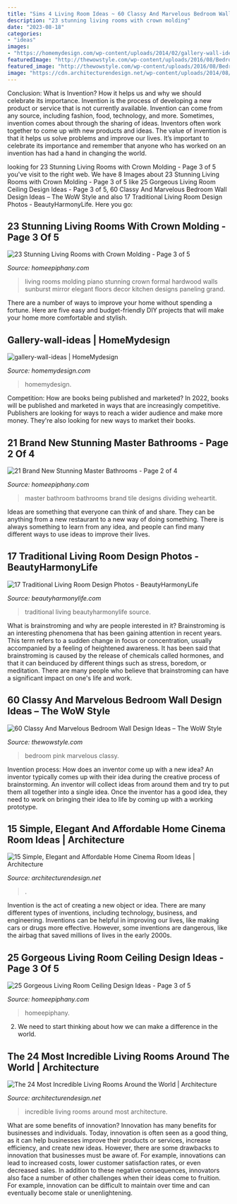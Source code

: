 ```yaml
---
title: "Sims 4 Living Room Ideas ~ 60 Classy And Marvelous Bedroom Wall Design Ideas – The Wow Style"
description: "23 stunning living rooms with crown molding"
date: "2023-08-18"
categories:
- "ideas"
images:
- "https://homemydesign.com/wp-content/uploads/2014/02/gallery-wall-ideas.jpg"
featuredImage: "http://thewowstyle.com/wp-content/uploads/2016/08/Bedroom-Ceiling-Lights-Ideas-With-Pink-Wall.jpg"
featured_image: "http://thewowstyle.com/wp-content/uploads/2016/08/Bedroom-Ceiling-Lights-Ideas-With-Pink-Wall.jpg"
image: "https://cdn.architecturendesign.net/wp-content/uploads/2014/08/1214.jpg"
---
```



Conclusion: What is Invention? How it helps us and why we should celebrate its importance.
Invention is the process of developing a new product or service that is not currently available. Invention can come from any source, including fashion, food, technology, and more. Sometimes, invention comes about through the sharing of ideas. Inventors often work together to come up with new products and ideas. The value of invention is that it helps us solve problems and improve our lives. It’s important to celebrate its importance and remember that anyone who has worked on an invention has had a hand in changing the world.

	

		
looking for 23 Stunning Living Rooms with Crown Molding - Page 3 of 5 you've visit to the right web. We have 8 Images about 23 Stunning Living Rooms with Crown Molding - Page 3 of 5 like 25 Gorgeous Living Room Ceiling Design Ideas - Page 3 of 5, 60 Classy And Marvelous Bedroom Wall Design Ideas – The WoW Style and also 17 Traditional Living Room Design Photos - BeautyHarmonyLife. Here you go:
		
    
## 23 Stunning Living Rooms With Crown Molding - Page 3 Of 5

<img loading=lazy src="https://homeepiphany.com/wp-content/uploads/2015/12/23-Stunning-Living-Rooms-with-Crown-Molding-12.jpg" onerror="this.onerror=null;this.src='https://tse3.mm.bing.net/th?id=OIP.YFgeI3dBs0ImblndeCvTeAHaE8&amp;pid=15.1';" alt="23 Stunning Living Rooms with Crown Molding - Page 3 of 5">

_Source: homeepiphany.com_

>living rooms molding piano stunning crown formal hardwood walls sunburst mirror elegant floors decor kitchen designs paneling grand. 

	

There are a number of ways to improve your home without spending a fortune. Here are five easy and budget-friendly DIY projects that will make your home more comfortable and stylish.

    
## Gallery-wall-ideas | HomeMydesign

<img loading=lazy src="https://homemydesign.com/wp-content/uploads/2014/02/gallery-wall-ideas.jpg" onerror="this.onerror=null;this.src='https://tse4.mm.bing.net/th?id=OIP.FPCqJx4xX9yQXvwrJOba2QHaJ4&amp;pid=15.1';" alt="gallery-wall-ideas | HomeMydesign">

_Source: homemydesign.com_

>homemydesign. 

	

Competition: How are books being published and marketed?
In 2022, books will be published and marketed in ways that are increasingly competitive. Publishers are looking for ways to reach a wider audience and make more money. They're also looking for new ways to market their books.

    
## 21 Brand New Stunning Master Bathrooms - Page 2 Of 4

<img loading=lazy src="https://homeepiphany.com/wp-content/uploads/2019/06/master-bathroom-pictures_10.jpg" onerror="this.onerror=null;this.src='https://tse3.mm.bing.net/th?id=OIP.J2LIuNQHuBVkk7CaZ23ZagHaLH&amp;pid=15.1';" alt="21 Brand New Stunning Master Bathrooms - Page 2 of 4">

_Source: homeepiphany.com_

>master bathroom bathrooms brand tile designs dividing weheartit. 

	

Ideas are something that everyone can think of and share. They can be anything from a new restaurant to a new way of doing something. There is always something to learn from any idea, and people can find many different ways to use ideas to improve their lives.

    
## 17 Traditional Living Room Design Photos - BeautyHarmonyLife

<img loading=lazy src="https://beautyharmonylife.com/wp-content/uploads/2013/07/aaa-800x531.jpg" onerror="this.onerror=null;this.src='https://tse4.mm.bing.net/th?id=OIP.3XOJ8oTObyXKa3k9g0q59gHaE6&amp;pid=15.1';" alt="17 Traditional Living Room Design Photos - BeautyHarmonyLife">

_Source: beautyharmonylife.com_

>traditional living beautyharmonylife source. 

	

What is brainstroming and why are people interested in it?
Brainstroming is an interesting phenomena that has been gaining attention in recent years. This term refers to a sudden change in focus or concentration, usually accompanied by a feeling of heightened awareness. It has been said that brainstroming is caused by the release of chemicals called hormones, and that it can beinduced by different things such as stress, boredom, or meditation. There are many people who believe that brainstroming can have a significant impact on one's life and work.

    
## 60 Classy And Marvelous Bedroom Wall Design Ideas – The WoW Style

<img loading=lazy src="http://thewowstyle.com/wp-content/uploads/2016/08/Bedroom-Ceiling-Lights-Ideas-With-Pink-Wall.jpg" onerror="this.onerror=null;this.src='https://tse3.mm.bing.net/th?id=OIP.9S33oS6I91YQ_qUNl0fQvAHaJ4&amp;pid=15.1';" alt="60 Classy And Marvelous Bedroom Wall Design Ideas – The WoW Style">

_Source: thewowstyle.com_

>bedroom pink marvelous classy. 

	

Invention process: How does an inventor come up with a new idea?
An inventor typically comes up with their idea during the creative process of brainstorming. An inventor will collect ideas from around them and try to put them all together into a single idea. Once the inventor has a good idea, they need to work on bringing their idea to life by coming up with a working prototype.

    
## 15 Simple, Elegant And Affordable Home Cinema Room Ideas | Architecture

<img loading=lazy src="https://cdn.architecturendesign.net/wp-content/uploads/2014/08/1214.jpg" onerror="this.onerror=null;this.src='https://tse1.mm.bing.net/th?id=OIP.5q9fWCGvbYG2DrsppxtI2wHaFj&amp;pid=15.1';" alt="15 Simple, Elegant and Affordable Home Cinema Room Ideas | Architecture">

_Source: architecturendesign.net_

>. 

	

Invention is the act of creating a new object or idea. There are many different types of inventions, including technology, business, and engineering. Inventions can be helpful in improving our lives, like making cars or drugs more effective. However, some inventions are dangerous, like the airbag that saved millions of lives in the early 2000s.

    
## 25 Gorgeous Living Room Ceiling Design Ideas - Page 3 Of 5

<img loading=lazy src="https://homeepiphany.com/wp-content/uploads/2016/06/25-Gorgeous-Living-Room-Ceiling-Design-Ideas-14-768x576.jpg" onerror="this.onerror=null;this.src='https://tse1.mm.bing.net/th?id=OIP.q9LtE6tdvePor1MBZWIvWAHaFj&amp;pid=15.1';" alt="25 Gorgeous Living Room Ceiling Design Ideas - Page 3 of 5">

_Source: homeepiphany.com_

>homeepiphany. 

	

2. We need to start thinking about how we can make a difference in the world.

    
## The 24 Most Incredible Living Rooms Around The World | Architecture

<img loading=lazy src="http://cdn.architecturendesign.net/wp-content/uploads/2014/09/20-Most-Incredible-Living-Rooms-11.jpg" onerror="this.onerror=null;this.src='https://tse2.mm.bing.net/th?id=OIP.6ywZkdGMdGfSWeN-48IAMAHaK3&amp;pid=15.1';" alt="The 24 Most Incredible Living Rooms Around the World | Architecture">

_Source: architecturendesign.net_

>incredible living rooms around most architecture. 

	

What are some benefits of innovation?
Innovation has many benefits for businesses and individuals. Today, innovation is often seen as a good thing, as it can help businesses improve their products or services, increase efficiency, and create new ideas. However, there are some drawbacks to innovation that businesses must be aware of. For example, innovations can lead to increased costs, lower customer satisfaction rates, or even decreased sales. In addition to these negative consequences, innovators also face a number of other challenges when their ideas come to fruition. For example, innovation can be difficult to maintain over time and can eventually become stale or unenlightening.


